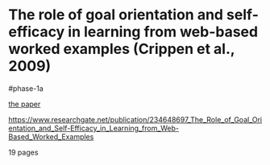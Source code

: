 # The role of goal orientation and self-efficacy in learning from web-based worked examples (Crippen et al., 2009)

<!-- borrowing from chemistry -->

#phase-1a

[the paper](./the-paper.pdf)

https://www.researchgate.net/publication/234648697_The_Role_of_Goal_Orientation_and_Self-Efficacy_in_Learning_from_Web-Based_Worked_Examples

19 pages
